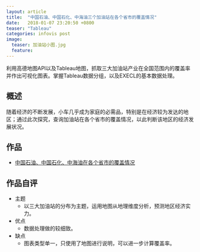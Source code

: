 ```yaml
---
layout: article
title:  "中国石油、中国石化、中海油三个加油站在各个省市的覆盖情况"
date:   2018-01-07 23:20:50 +0800
teaser: "Tableau"
categories: infovis post
image:
  teaser: 加油站小图.jpg
  feature: 
---
```


利用高德地图API以及Tableau地图，抓取三大加油站产业在全国范围内的覆盖率并作出可视化图表。掌握Tableau数据分组，以及EXECL的基本数据处理。

## 概述
随着经济的不断发展，小车几乎成为家庭的必需品，特别是在经济较为发达的地区；通过此次探究，查询加油站在各个省市的覆盖情况，以此判断该地区的经济发展状况。
## 作品

- <a href="https://public.tableau.com/profile/.63942410#!/vizhome/_18411/1_1" target="_blank">中国石油、中国石化、中海油在各个省市的覆盖情况</a>

## 作品自评
- 主题
  - 以三大加油站的分布为主题，运用地图从地理维度分析，预测地区经济实力。
- 优点
  - 数据处理做的较细致。
- 缺点
  - 图表类型单一，只使用了地图进行说明，可以进一步计算覆盖率。
